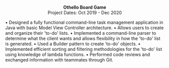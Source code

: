 <p align="center">
  <span><strong>Othello Board Game</strong></span>
  <br>
  <span>Project Dates: Oct 2019 - Dec 2020</span>
</p>
• Designed a fully functional command-line task management application in Java with basic Model View Controller architecture.
• Allows users to create and organize their 'to-do' lists.
• Implemented a command-line parser to determine what the client wants and allows flexibility in how the 'to-do' list is generated.
• Used a Builder pattern to create 'to-do' objects.
• Implemented efficient sorting and filtering methodologies for the 'to-do' list using knowledge of lambda functions.
• Performed code reviews and exchanged information with teammates through Git.
